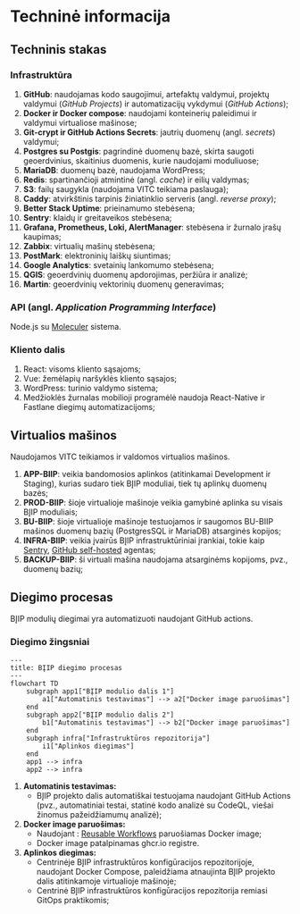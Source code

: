 # Techninė informacija

## Techninis stakas

### Infrastruktūra

1. **GitHub**: naudojamas kodo saugojimui, artefaktų valdymui, projektų valdymui (_GitHub Projects_) ir automatizacijų
   vykdymui (_GitHub Actions_);
2. **Docker ir Docker compose**: naudojami konteinerių paleidimui ir valdymui virtualiose mašinose;
3. **Git-crypt ir GitHub Actions Secrets**: jautrių duomenų (angl. _secrets_) valdymui;
4. **Postgres su Postgis**: pagrindinė duomenų bazė, skirta saugoti geoerdvinius, skaitinius duomenis, kurie naudojami
   moduliuose;
5. **MariaDB**: duomenų bazė, naudojama WordPress;
6. **Redis**: spartinančioji atmintinė (angl. _cache_) ir eilių valdymas;
7. **S3**: failų saugykla (naudojama VITC teikiama paslauga);
8. **Caddy**: atvirkštinis tarpinis žiniatinklio serveris (angl. _reverse proxy_);
9. **Better Stack Uptime**: prieinamumo stebėsena;
10. **Sentry**: klaidų ir greitaveikos stebėsena;
11. **Grafana, Prometheus, Loki, AlertManager**: stebėsena ir žurnalo įrašų kaupimas;
12. **Zabbix**: virtualių mašinų stebėsena;
13. **PostMark**: elektroninių laiškų siuntimas;
14. **Google Analytics**: svetainių lankomumo stebėsena;
15. **QGIS**: geoerdvinių duomenų apdorojimas, peržiūra ir analizė;
16. **Martin**: geoerdvinių vektorinių duomenų generavimas;

### API (angl. _Application Programming Interface_)

Node.js su [Moleculer](https://moleculer.services/) sistema.

### Kliento dalis

1. React: visoms kliento sąsajoms;
2. Vue: žemėlapių naršyklės kliento sąsajos;
3. WordPress: turinio valdymo sistema;
4. Medžioklės žurnalas mobilioji programėlė naudoja React-Native ir Fastlane diegimų automatizacijoms;

## Virtualios mašinos

Naudojamos VITC teikiamos ir valdomos virtualios mašinos.

1. **APP-BIIP**: veikia bandomosios aplinkos (atitinkamai Development ir Staging), kurias sudaro
   tiek BĮIP moduliai, tiek tų aplinkų duomenų bazės;
2. **PROD-BIIP**: šioje virtualioje mašinoje veikia gamybinė aplinka su visais BĮIP moduliais;
3. **BU-BIIP**: šioje virtualioje mašinoje testuojamos ir saugomos BU-BIIP mašinos duomenų bazių (PostgresSQL ir
   MariaDB) atsarginės kopijos;
4. **INFRA-BIIP**: veikia įvairūs BĮIP infrastruktūriniai įrankiai, tokie
   kaip [Sentry](https://sentry.io/), [GitHub self-hosted](https://docs.github.com/en/actions/hosting-your-own-runners/managing-self-hosted-runners/about-self-hosted-runners)
   agentas;
5. **BACKUP-BIIP**: ši virtuali mašina naudojama atsarginėms kopijoms, pvz., duomenų bazių;

## Diegimo procesas

BĮIP modulių diegimai yra automatizuoti naudojant GitHub actions.

### Diegimo žingsniai

```mermaid
---
title: BĮIP diegimo procesas
---
flowchart TD
    subgraph app1["BĮIP modulio dalis 1"]
        a1["Automatinis testavimas"] --> a2["Docker image paruošimas"]
    end
    subgraph app2["BĮIP modulio dalis 2"]
        b1["Automatinis testavimas"] --> b2["Docker image paruošimas"]
    end
    subgraph infra["Infrastruktūros repozitorija"]
        i1["Aplinkos diegimas"]
    end
    app1 --> infra
    app2 --> infra
```

1. **Automatinis testavimas:**
    * BĮIP projekto dalis automatiškai testuojama naudojant GitHub Actions (pvz., automatiniai testai, statinė kodo
      analizė su CodeQL, viešai žinomus pažeidžiamumų analizė);
2. **Docker image paruošimas:**
    * Naudojant : [Reusable Workflows](https://github.com/AplinkosMinisterija/reusable-workflows)
      paruošiamas Docker image;
    * Docker image patalpinamas ghcr.io registre.
3. **Aplinkos diegimas:**
    * Centrinėje BĮIP infrastruktūros konfigūracijos repozitorijoje, naudojant Docker Compose, paleidžiama atnaujinta
      BĮIP projekto dalis atitinkamoje virtualioje mašinoje;
    * Centrinė BĮIP infrastruktūros konfigūracijos repozitorija remiasi GitOps praktikomis;
